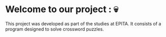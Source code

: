 # Welcome to our project : 💀 

This project was developed as part of the studies at EPITA. It consists of a program designed to solve crossword puzzles.
